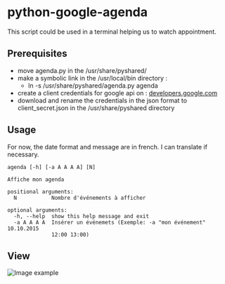 # python-google-agenda

This script could be used in a terminal helping us to watch appointment.

## Prerequisites
* move agenda.py in the /usr/share/pyshared/
* make a symbolic link in the /usr/local/bin directory :
    * ln -s /usr/share/pyshared/agenda.py agenda
* create a client credentials for google api on : [developers.google.com](https://developers.google.com/google-apps/calendar)
* download and rename the credentials in the json format to client\_secret.json in the /usr/share/pyshared directory

## Usage
For now, the date format and message are in french. I can translate if necessary.


```
agenda [-h] [-a A A A A] [N]

Affiche mon agenda

positional arguments:
  N           Nombre d'événements à afficher

optional arguments:
  -h, --help  show this help message and exit
  -a A A A A  Insérer un événemets (Exemple: -a "mon événement" 10.10.2015
              12:00 13:00)
```

## View
![Image example](https://cloud.githubusercontent.com/assets/1701806/19848017/f5ba5a64-9f4a-11e6-9482-caad51557e2f.jpg)
